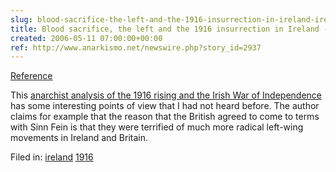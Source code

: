 ```yaml
---  
slug: blood-sacrifice-the-left-and-the-1916-insurrection-in-ireland-ireland-britain-hi
title: Blood sacrifice, the left and the 1916 insurrection in Ireland - Ireland /
created: 2006-05-11 07:00:00+00:00
ref: http://www.anarkismo.net/newswire.php?story_id=2937
---  
```

[Reference](http://www.anarkismo.net/newswire.php?story_id=2937)
 
This [anarchist analysis of the 1916 rising and the Irish War of Independence](http://www.anarkismo.net/newswire.php?story_id=2937) has some interesting points of view that I had not heard before.   The author claims for example that the reason that the British agreed to come to terms with Sinn Fein is that they were terrified of much more radical left-wing movements in Ireland and Britain.

Filed in: [ireland](http://www.flickr.com/photos/eob/tags/ireland) [1916](http://www.flickr.com/photos/eob/tags/1916) [](http://www.flickr.com/photos/eob/tags/)
